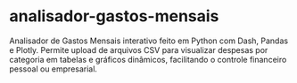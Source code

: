 # analisador-gastos-mensais
Analisador de Gastos Mensais interativo feito em Python com Dash, Pandas e Plotly. Permite upload de arquivos CSV para visualizar despesas por categoria em tabelas e gráficos dinâmicos, facilitando o controle financeiro pessoal ou empresarial.
